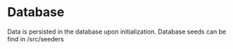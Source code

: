 # Database

Data is persisted in the database upon initialization.
Database seeds can be find in /src/seeders
